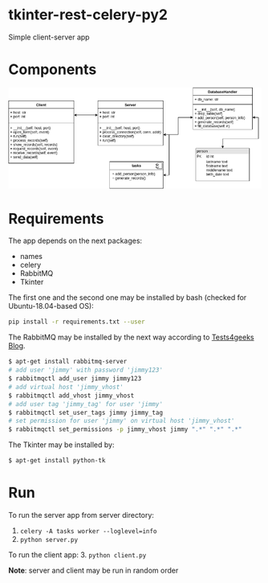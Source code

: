 # tkinter-rest-celery-py2

Simple client-server app

# Components

![components](img/components.png)

# Requirements

The app depends on the next packages:

* names
* celery
* RabbitMQ
* Tkinter

The first one and the second one may be installed by bash (checked for Ubuntu-18.04-based OS):

```bash
pip install -r requirements.txt --user
```

The RabbitMQ may be installed by the next way according to [Tests4geeks Blog](https://tests4geeks.com/python-celery-rabbitmq-tutorial/).

```bash
$ apt-get install rabbitmq-server
# add user 'jimmy' with password 'jimmy123'
$ rabbitmqctl add_user jimmy jimmy123
# add virtual host 'jimmy_vhost'
$ rabbitmqctl add_vhost jimmy_vhost
# add user tag 'jimmy_tag' for user 'jimmy'
$ rabbitmqctl set_user_tags jimmy jimmy_tag
# set permission for user 'jimmy' on virtual host 'jimmy_vhost'
$ rabbitmqctl set_permissions -p jimmy_vhost jimmy ".*" ".*" ".*"
```

The Tkinter may be installed by:

```bash
$ apt-get install python-tk
```

# Run

To run the server app from server directory:

1. `celery -A tasks worker --loglevel=info`
2. `python server.py`

To run the client app:
3. `python client.py`

**Note**: server and client may be run in random order
